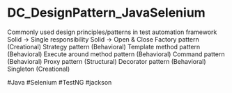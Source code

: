 # DC_DesignPattern_JavaSelenium
Commonly used design principles/patterns in test automation framework
Solid -> Single responsibility
Solid -> Open & Close
Factory pattern (Creational)
Strategy pattern (Behavioral)
Template method pattern (Behavioral)
Execute around method pattern (Behavioral)
Command pattern (Behavioral)
Proxy pattern (Structural)
Decorator pattern (Behavioral)
Singleton (Creational)

#Java #Selenium #TestNG #jackson
